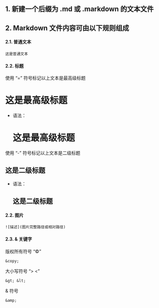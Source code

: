 
## 1. 新建一个后缀为 .md 或 .markdown 的文本文件

## 2. Markdown 文件内容可由以下规则组成

#### 2.1. 普通文本

    这是普通文本

#### 2.2. 标题

使用 “=” 符号标记以上文本是最高级标题

这是最高级标题
=============

* 语法：

    这是最高级标题
    =============

使用 “-” 符号标记以上文本是二级标题

这是二级标题
-----------

* 语法：

    这是二级标题
    -----------

#### 2.2. 图片

    ![描述](图片完整路径或相对路径)

#### 2.3. &amp; 关键字

版权所有符号 “&copy;”

    &copy;

大小写符号 “&gt; &lt;”

    &gt; &lt;

&amp; 符号

    &amp;

